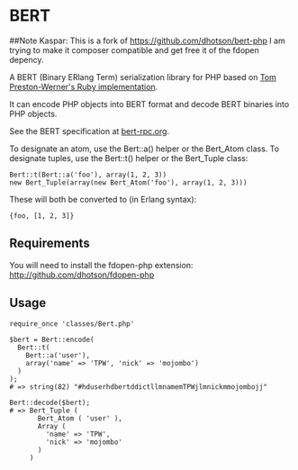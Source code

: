 BERT
====
##Note
Kaspar: This is a fork of https://github.com/dhotson/bert-php I am trying to make it composer compatible and get free it of the fdopen depency.

A BERT (Binary ERlang Term) serialization library for PHP based on
[Tom Preston-Werner's Ruby implementation](http://github.com/mojombo/bert).

It can encode PHP objects into BERT format and decode BERT binaries into PHP
objects.

See the BERT specification at [bert-rpc.org](http://bert-rpc.org).

To designate an atom, use the Bert::a() helper or the Bert_Atom class.
To designate tuples, use the Bert::t() helper or the Bert_Tuple class:

    Bert::t(Bert::a('foo'), array(1, 2, 3))
    new Bert_Tuple(array(new Bert_Atom('foo'), array(1, 2, 3)))


These will both be converted to (in Erlang syntax):

    {foo, [1, 2, 3]}

Requirements
-----

You will need to install the fdopen-php extension:
http://github.com/dhotson/fdopen-php


Usage
-----

    require_once 'classes/Bert.php'

    $bert = Bert::encode(
      Bert::t(
        Bert::a('user'),
        array('name' => 'TPW', 'nick' => 'mojombo')
      )
    );
    # => string(82) "#hduserhdbertddictllmnamemTPWjlmnickmmojombojj"

    Bert::decode($bert);
    # => Bert_Tuple (
           Bert_Atom ( 'user' ),
           Array (
             'name' => 'TPW',
             'nick' => 'mojombo'
           )
         )

